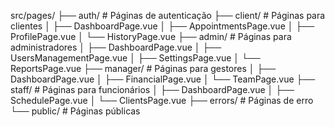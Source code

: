 src/pages/
├── auth/                 # Páginas de autenticação
├── client/               # Páginas para clientes
│   ├── DashboardPage.vue
│   ├── AppointmentsPage.vue
│   ├── ProfilePage.vue
│   └── HistoryPage.vue
├── admin/                # Páginas para administradores
│   ├── DashboardPage.vue
│   ├── UsersManagementPage.vue
│   ├── SettingsPage.vue
│   └── ReportsPage.vue
├── manager/              # Páginas para gestores
│   ├── DashboardPage.vue
│   ├── FinancialPage.vue
│   └── TeamPage.vue
├── staff/                # Páginas para funcionários
│   ├── DashboardPage.vue
│   ├── SchedulePage.vue
│   └── ClientsPage.vue
├── errors/               # Páginas de erro
└── public/               # Páginas públicas